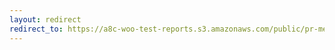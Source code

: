 ```yaml
---
layout: redirect
redirect_to: https://a8c-woo-test-reports.s3.amazonaws.com/public/pr-merge/40885/api/index.html
---
```

